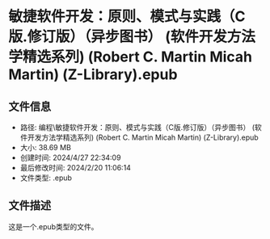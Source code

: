 ﻿# 敏捷软件开发：原则、模式与实践（C版.修订版）（异步图书） (软件开发方法学精选系列) (Robert C. Martin  Micah Martin) (Z-Library).epub

## 文件信息
- 路径: 编程\敏捷软件开发：原则、模式与实践（C版.修订版）（异步图书） (软件开发方法学精选系列) (Robert C. Martin  Micah Martin) (Z-Library).epub
- 大小: 38.69 MB
- 创建时间: 2024/4/27 22:34:09
- 最后修改时间: 2024/2/20 11:06:14
- 文件类型: .epub

## 文件描述
这是一个.epub类型的文件。

